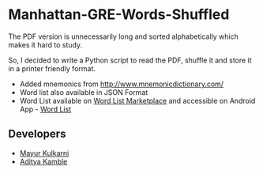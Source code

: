 # Manhattan-GRE-Words-Shuffled

The PDF version is unnecessarily long and sorted alphabetically which makes it hard to study.

So, I decided to write a Python script to read the PDF, shuffle it and store it in a printer friendly format.

+ Added mnemonics from http://www.mnemonicdictionary.com/
+ Word list also available in JSON Format
+ Word List available on [Word List Marketplace](https://github.com/adityakamble49/wordlist-marketplace) and accessible on Android App - [Word List](https://github.com/adityakamble49/word-list)



## Developers
- [Mayur Kulkarni](https://github.com/maykulkarni)
- [Aditya Kamble](https://github.com/adityakamble49)
